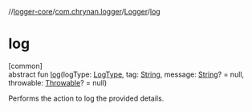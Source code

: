 //[logger-core](../../../index.md)/[com.chrynan.logger](../index.md)/[Logger](index.md)/[log](log.md)

# log

[common]\
abstract fun [log](log.md)(logType: [LogType](../-log-type/index.md), tag: [String](https://kotlinlang.org/api/latest/jvm/stdlib/kotlin/-string/index.html), message: [String](https://kotlinlang.org/api/latest/jvm/stdlib/kotlin/-string/index.html)? = null, throwable: [Throwable](https://kotlinlang.org/api/latest/jvm/stdlib/kotlin/-throwable/index.html)? = null)

Performs the action to log the provided details.
